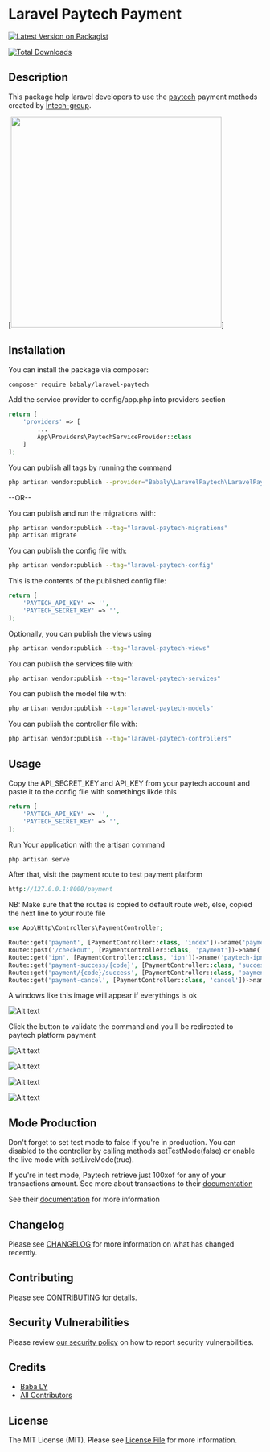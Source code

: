 # Laravel Paytech Payment

[![Latest Version on Packagist](https://img.shields.io/packagist/v/babaly/laravel-paytech.svg?style=flat-square)](https://packagist.org/packages/babaly/laravel-paytech)

[![Total Downloads](https://img.shields.io/packagist/dt/babaly/laravel-paytech.svg?style=flat-square)](https://packagist.org/packages/babaly/laravel-paytech)

## Description

This package help laravel developers to use the [paytech](https://paytech.sn/) payment methods created by [Intech-group](https://intech.sn/).

[<img src="https://paytech.sn/assets/srcs/img/new-image/paytech-7.png" width="419px" />]

## Installation

You can install the package via composer:

```bash
composer require babaly/laravel-paytech
```

Add the service provider to config/app.php into providers section

```php
return [
    'providers' => [
        ...
        App\Providers\PaytechServiceProvider::class
    ]
];
```
You can publish all tags by running the command

```bash
php artisan vendor:publish --provider="Babaly\LaravelPaytech\LaravelPaytechServiceProvider"
```

--OR--

You can publish and run the migrations with:

```bash
php artisan vendor:publish --tag="laravel-paytech-migrations"
php artisan migrate
```

You can publish the config file with:

```bash
php artisan vendor:publish --tag="laravel-paytech-config"
```

This is the contents of the published config file:

```php
return [
    'PAYTECH_API_KEY' => '',
    'PAYTECH_SECRET_KEY' => '',
];
```

Optionally, you can publish the views using

```bash
php artisan vendor:publish --tag="laravel-paytech-views"
```

You can publish the services file with:

```bash
php artisan vendor:publish --tag="laravel-paytech-services"
```

You can publish the model file with:

```bash
php artisan vendor:publish --tag="laravel-paytech-models"
```

You can publish the controller file with:

```bash
php artisan vendor:publish --tag="laravel-paytech-controllers"
```

## Usage

Copy the API_SECRET_KEY and API_KEY from your paytech account and paste it to the config file with somethings likde this

```php
return [
    'PAYTECH_API_KEY' => '',
    'PAYTECH_SECRET_KEY' => '',
];
```

Run Your application with the artisan command

```bash
php artisan serve
```

After that, visit the payment route to test payment platform

```php
http://127.0.0.1:8000/payment
```

NB: Make sure that the routes is copied to default route web, else, copied the next line to your route file

```php
use App\Http\Controllers\PaymentController;

Route::get('payment', [PaymentController::class, 'index'])->name('payment.index');
Route::post('/checkout', [PaymentController::class, 'payment'])->name('payment.submit');
Route::get('ipn', [PaymentController::class, 'ipn'])->name('paytech-ipn');
Route::get('payment-success/{code}', [PaymentController::class, 'success'])->name('payment.success');
Route::get('payment/{code}/success', [PaymentController::class, 'paymentSuccessView'])->name('payment.success.view');
Route::get('payment-cancel', [PaymentController::class, 'cancel'])->name('paytech.cancel');
```

A windows like this image will appear if everythings is ok

![Alt text](https://user-images.githubusercontent.com/65746012/205413240-23dbf575-3ac1-4ee6-b0c9-8b367be42ff2.png)

Click the button to validate the command and you'll be redirected to paytech platform payment

![Alt text](https://user-images.githubusercontent.com/65746012/205413259-7fca6061-44a9-4cba-8332-0f4ed655d7be.png)

![Alt text](https://user-images.githubusercontent.com/65746012/205413273-e8a783d1-d89d-4722-b125-f6153b431fc7.png)

![Alt text](https://user-images.githubusercontent.com/65746012/205413285-02dbe1fd-9f20-4064-9407-96aaca82d7ec.png)

![Alt text](https://user-images.githubusercontent.com/65746012/205413298-452af97f-fc1e-41d6-89ba-218c21291984.png)

## Mode Production

Don't forget to set test mode to false if you're in production. You can disabled to the controller
by calling methods setTestMode(false) or enable the live mode with setLiveMode(true).

If you're in test mode, Paytech retrieve just 100xof for any of your transactions amount. See more about transactions to their [documentation](https://paytech.sn/)

See their [documentation](https://doc.paytech.sn/) for more information
## Changelog

Please see [CHANGELOG](CHANGELOG.md) for more information on what has changed recently.

## Contributing

Please see [CONTRIBUTING](CONTRIBUTING.md) for details.

## Security Vulnerabilities

Please review [our security policy](../../security/policy) on how to report security vulnerabilities.

## Credits

- [Baba LY](https://github.com/babaly)
- [All Contributors](../../contributors)

## License

The MIT License (MIT). Please see [License File](LICENSE.md) for more information.
